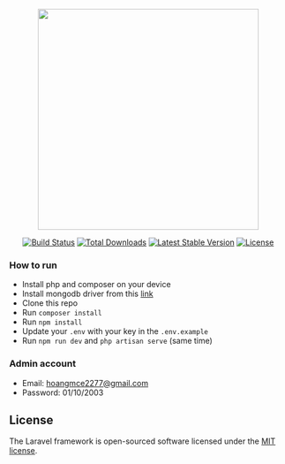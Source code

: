 <p align="center"><a href="https://laravel.com" target="_blank"><img src="https://raw.githubusercontent.com/laravel/art/master/logo-lockup/5%20SVG/2%20CMYK/1%20Full%20Color/laravel-logolockup-cmyk-red.svg" width="400"></a></p>

<p align="center">
<a href="https://travis-ci.org/laravel/framework"><img src="https://travis-ci.org/laravel/framework.svg" alt="Build Status"></a>
<a href="https://packagist.org/packages/laravel/framework"><img src="https://img.shields.io/packagist/dt/laravel/framework" alt="Total Downloads"></a>
<a href="https://packagist.org/packages/laravel/framework"><img src="https://img.shields.io/packagist/v/laravel/framework" alt="Latest Stable Version"></a>
<a href="https://packagist.org/packages/laravel/framework"><img src="https://img.shields.io/packagist/l/laravel/framework" alt="License"></a>
</p>

### How to run

- Install php and composer on your device
- Install mongodb driver from this [link](https://github.com/mongodb/mongo-php-driver)
- Clone this repo
- Run `composer install`
- Run `npm install`
- Update your `.env` with your key in the `.env.example`
- Run `npm run dev` and `php artisan serve` (same time)

### Admin account

- Email: hoangmce2277@gmail.com
- Password: 01/10/2003

## License

The Laravel framework is open-sourced software licensed under the [MIT license](https://opensource.org/licenses/MIT).
